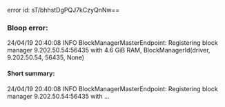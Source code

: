 error id: sT/bhhstDgPQJ7kCzyQnNw==
### Bloop error:

24/04/19 20:40:08 INFO BlockManagerMasterEndpoint: Registering block manager 9.202.50.54:56435 with 4.6 GiB RAM, BlockManagerId(driver, 9.202.50.54, 56435, None)
#### Short summary: 

24/04/19 20:40:08 INFO BlockManagerMasterEndpoint: Registering block manager 9.202.50.54:56435 with ...